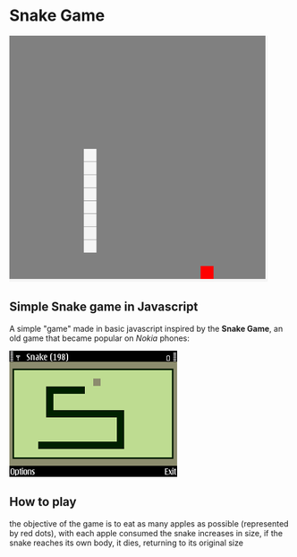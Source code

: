 # Snake Game
![](/src/github-files/playing.gif)

## Simple Snake game in Javascript
A simple "game" made in basic javascript inspired by the **Snake Game**, an old game that became popular on *Nokia* phones:

![](/src/github-files/snake-nokia.png)

## How to play
the objective of the game is to eat as many apples as possible (represented by red dots), with each apple consumed the snake increases in size, if the snake reaches its own body, it dies, returning to its original size
